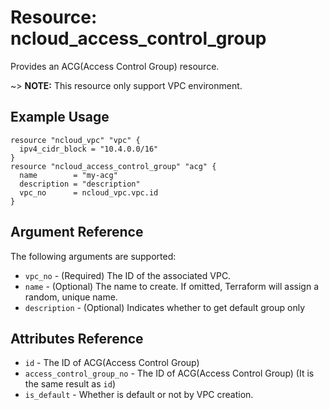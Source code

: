 # Resource: ncloud_access_control_group

Provides an ACG(Access Control Group) resource.

~> **NOTE:** This resource only support VPC environment.

## Example Usage

```hcl
resource "ncloud_vpc" "vpc" {
  ipv4_cidr_block = "10.4.0.0/16"
}
resource "ncloud_access_control_group" "acg" {
  name        = "my-acg"
  description = "description"
  vpc_no      = ncloud_vpc.vpc.id
}
```

## Argument Reference

The following arguments are supported:

* `vpc_no` - (Required) The ID of the associated VPC.
* `name` - (Optional) The name to create. If omitted, Terraform will assign a random, unique name.
* `description` - (Optional) Indicates whether to get default group only

## Attributes Reference

* `id` - The ID of ACG(Access Control Group)
* `access_control_group_no` - The ID of ACG(Access Control Group) (It is the same result as `id`)
* `is_default` - Whether is default or not by VPC creation.